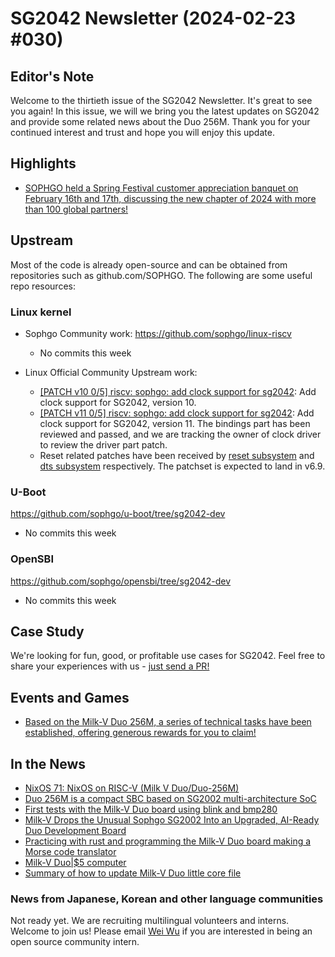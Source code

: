 # SG2042 Newsletter (2024-02-23 #030)

## Editor's Note

Welcome to the thirtieth issue of the SG2042 Newsletter. It's great to see you again! In this issue, we will we bring you the latest updates on SG2042 and provide some related news about the Duo 256M. Thank you for your continued interest and trust and hope you will enjoy this update.

## Highlights

+ [SOPHGO held a Spring Festival customer appreciation banquet on February 16th and 17th, discussing the new chapter of 2024 with more than 100 global partners!][hl-1]

[hl-1]:https://twitter.com/sophgotech/status/1759831053068583158

## Upstream

Most of the code is already open-source and can be obtained from repositories such as github.com/SOPHGO. The following are some useful repo resources:

### Linux kernel

+ Sophgo Community work: https://github.com/sophgo/linux-riscv

  + No commits this week

+ Linux Official Community Upstream work:

  + [[PATCH v10 0/5] riscv: sophgo: add clock support for sg2042][lk-1]: Add clock support for SG2042, version 10.
  + [[PATCH v11 0/5] riscv: sophgo: add clock support for sg2042][lk-2]: Add clock support for SG2042, version 11. The bindings part has been reviewed and passed, and we are tracking the owner of clock driver to review the driver part patch.
  + Reset related patches have been received by [reset subsystem][lk-3] and [dts subsystem][lk-4] respectively. The patchset is expected to land in v6.9.

[lk-1]: https://lore.kernel.org/lkml/cover.1708223519.git.unicorn_wang@outlook.com/
[lk-2]: https://lore.kernel.org/lkml/cover.1708397315.git.unicorn_wang@outlook.com/
[lk-3]: https://lore.kernel.org/lkml/6aeef5bcc9ce007bdd3312f6b96ffb06655ae909.camel@pengutronix.de/
[lk-4]: https://lore.kernel.org/lkml/IA1PR20MB4953A98C51FA1E9D49200372BB552@IA1PR20MB4953.namprd20.prod.outlook.com/

### U-Boot

https://github.com/sophgo/u-boot/tree/sg2042-dev

+ No commits this week

### OpenSBI

https://github.com/sophgo/opensbi/tree/sg2042-dev

+ No commits this week

## Case Study

We're looking for fun, good, or profitable use cases for SG2042. Feel free to share your experiences with us - [just send a PR!](https://github.com/sophgocommunity/SG2042-Newsletter/pulls)

## Events and Games

+ [Based on the Milk-V Duo 256M, a series of technical tasks have been established, offering generous rewards for you to claim!][event-1]

[event-1]:https://mp.weixin.qq.com/s/B447_HkVcJ9LJJH9zNzrEQ

## In the News

+ [NixOS 71: NixOS on RISC-V (Milk V Duo/Duo-256M)][news-1]
+ [Duo 256M is a compact SBC based on SG2002 multi-architecture SoC][news-2]
+ [First tests with the Milk-V Duo board using blink and bmp280][news-3]
+ [Milk-V Drops the Unusual Sophgo SG2002 Into an Upgraded, AI-Ready Duo Development Board][news-4]
+ [Practicing with rust and programming the Milk-V Duo board making a Morse code translator][news-5]
+ [Milk-V Duo|$5 computer][news-6]
+ [Summary of how to update Milk-V Duo little core file][news-7]

[news-1]:https://www.youtube.com/watch?v=-ydXjEWUlGE
[news-2]:https://www.cnx-software.com/2024/02/13/duo-256m-compact-sbc-sg2002-multi-architecture-soc/
[news-3]:https://twitter.com/esestemicorreo/status/1753717271602532680
[news-4]:https://www.hackster.io/news/milk-v-drops-the-unusual-sophgo-sg2002-into-an-upgraded-ai-ready-duo-development-board-e60d12b9ec8b
[news-5]:https://twitter.com/esestemicorreo/status/1756726025684164668
[news-6]:https://www.youtube.com/shorts/BdTOjrcqaKE
[news-7]:https://zhuanlan.zhihu.com/p/682207236

### News from Japanese, Korean and other language communities

Not ready yet. We are recruiting multilingual volunteers and interns. Welcome to join us! Please email [Wei Wu](mailto:wuwei2016@iscas.ac.cn) if you are interested in being an open source community intern.
